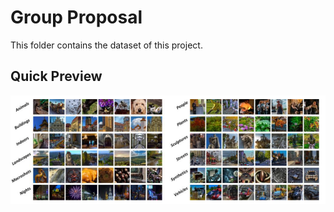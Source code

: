# Group Proposal
This folder contains the dataset of this project.

## Quick Preview
![Proposal Preview](Preview.png)
